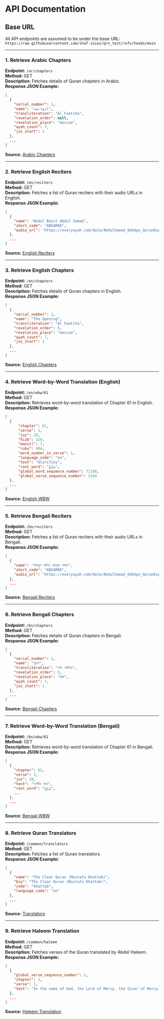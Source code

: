 # API Documentation

## Base URL
All API endpoints are assumed to be under the base URL:
`https://raw.githubusercontent.com/shaf-ioioi/qrn_test/refs/heads/main`

---

### 1. Retrieve Arabic Chapters
**Endpoint:** `/ar/chapters`  
**Method:** GET  
**Description:** Fetches details of Quran chapters in Arabic.  
**Response JSON Example:**
```json
[
  { 
    "serial_number": 1, 
    "name": "الفاتحة", 
    "transliteration": "Al Faatiha", 
    "revelation_order": null, 
    "revelation_place": "meccan", 
    "ayah_count": 7, 
    "juz_start": 1 
  },
  ...
]
```
**Source:** [Arabic Chapters](https://raw.githubusercontent.com/shaf-ioioi/qrn_test/refs/heads/main/ar/chapters.json)

---

### 2. Retrieve English Reciters
**Endpoint:** `/en/reciters`  
**Method:** GET  
**Description:** Fetches a list of Quran reciters with their audio URLs in English.  
**Response JSON Example:**
```json
[
  { 
    "name": "Abdul Basit Abdul Samad", 
    "short_code": "ABSAMAD", 
    "audio_url": "https://everyayah.com/data/AbdulSamad_64kbps_QuranExplorer.Com/" 
  },
  ...
]
```
**Source:** [English Reciters](https://raw.githubusercontent.com/shaf-ioioi/qrn_test/refs/heads/main/en/reciters.json)

---

### 3. Retrieve English Chapters
**Endpoint:** `/en/chapters`  
**Method:** GET  
**Description:** Fetches details of Quran chapters in English.  
**Response JSON Example:**
```json
[
  { 
    "serial_number": 1, 
    "name": "The Opening", 
    "transliteration": "Al Faatiha", 
    "revelation_order": 5, 
    "revelation_place": "meccan", 
    "ayah_count": 7, 
    "juz_start": 1 
  },
  ...
]
```
**Source:** [English Chapters](https://raw.githubusercontent.com/shaf-ioioi/qrn_test/refs/heads/main/en/chapters.json)

---

### 4. Retrieve Word-by-Word Translation (English)
**Endpoint:** `/en/wbw/61`  
**Method:** GET  
**Description:** Retrieves word-by-word translation of Chapter 61 in English.  
**Response JSON Example:**
```json
[
  { 
      "chapter": 61,
      "verse": 1,
      "juz": 28,
      "hizb": 220,
      "manzil": 7,
      "ruku": 484,
      "word_number_in_verse": 1,
      "language_code": "en",
      "text": "Glorifies",
      "root_word": "سَبَّحَ",
      "global_word_sequence_number": 71108,
      "global_verse_sequence_number": 5164
  },
  ...
]
```
**Source:** [English WBW](https://raw.githubusercontent.com/shaf-ioioi/qrn_test/refs/heads/main/en/wbw/61_en.json)

---

### 5. Retrieve Bengali Reciters
**Endpoint:** `/bn/reciters`  
**Method:** GET  
**Description:** Fetches a list of Quran reciters with their audio URLs in Bengali.  
**Response JSON Example:**
```json
[
  { 
    "name": "আবদুল বাসিত আবদুল সামাদ", 
    "short_code": "ABSAMAD", 
    "audio_url": "https://everyayah.com/data/AbdulSamad_64kbps_QuranExplorer.Com/" 
  },
  ...
]
```
**Source:** [Bengali Reciters](https://raw.githubusercontent.com/shaf-ioioi/qrn_test/refs/heads/main/bn/reciters.json)

---

### 6. Retrieve Bengali Chapters
**Endpoint:** `/bn/chapters`  
**Method:** GET  
**Description:** Fetches details of Quran chapters in Bengali.  
**Response JSON Example:**
```json
[
  { 
    "serial_number": 1, 
    "name": "সূচনা", 
    "transliteration": "আল ফাতিহা", 
    "revelation_order": 5, 
    "revelation_place": "মক্কা", 
    "ayah_count": 7, 
    "juz_start": 1 
  },
  ...
]
```
**Source:** [Bengali Chapters](https://raw.githubusercontent.com/shaf-ioioi/qrn_test/refs/heads/main/bn/chapters.json)

---

### 7. Retrieve Word-by-Word Translation (Bengali)
**Endpoint:** `/bn/wbw/61`  
**Method:** GET  
**Description:** Retrieves word-by-word translation of Chapter 61 in Bengali.  
**Response JSON Example:**
```json
[
  { 
    "chapter": 61, 
    "verse": 1, 
    "juz": 28, 
    "text": "তসবীহ করে", 
    "root_word": "سَبَّحَ", 
    ...
  },
  ...
]
```
**Source:** [Bengali WBW](https://raw.githubusercontent.com/shaf-ioioi/qrn_test/refs/heads/main/bn/wbw/61_bn.json)

---

### 8. Retrieve Quran Translators
**Endpoint:** `/common/translators`  
**Method:** GET  
**Description:** Fetches a list of Quran translators.  
**Response JSON Example:**
```json
[
  { 
    "name": "The Clear Quran (Mustafa Khattab)", 
    "bio": "The Clear Quran (Mustafa Khattab)", 
    "code": "khattab",
    "language_code": "en"
  },
  ...
]
```
**Source:** [Translators](https://raw.githubusercontent.com/shaf-ioioi/qrn_test/refs/heads/main/common/translators.json)

---

### 9. Retrieve Haleem Translation
**Endpoint:** `/common/haleem`  
**Method:** GET  
**Description:** Fetches verses of the Quran translated by Abdel Haleem.  
**Response JSON Example:**
```json
[
  { 
    "global_verse_sequence_number": 1, 
    "chapter": 1, 
    "verse": 1, 
    "text": "In the name of God, the Lord of Mercy, the Giver of Mercy!" 
  },
  ...
]
```
**Source:** [Haleem Translation](https://raw.githubusercontent.com/shaf-ioioi/qrn_test/refs/heads/main/common/haleem.json)
